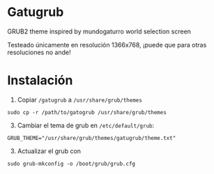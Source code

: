 # Gatugrub
GRUB2 theme inspired by mundogaturro world selection screen

Testeado únicamente en resolución 1366x768, ¡puede que para otras resoluciones no ande!

# Instalación
1. Copiar `/gatugrub` a `/usr/share/grub/themes`
```console
sudo cp -r /path/to/gatogrub /usr/share/grub/themes
```
3. Cambiar el tema de grub en `/etc/default/grub`:
```console
GRUB_THEME="/usr/share/grub/themes/gatugrub/theme.txt"
```
3. Actualizar el grub con
```console
sudo grub-mkconfig -o /boot/grub/grub.cfg
```

